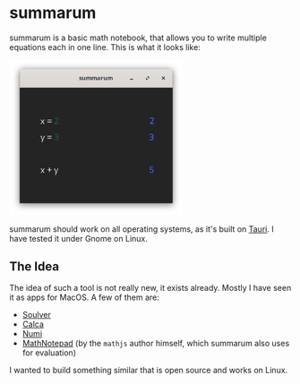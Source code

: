 # summarum

summarum is a basic math notebook, that allows you to write multiple equations each in one line.
This is what it looks like:

<img src="./docs/summarum.png" alt="Description" width="310">

summarum should work on all operating systems, as it's built on [Tauri](https://tauri.app/).
I have tested it under Gnome on Linux.

## The Idea

The idea of such a tool is not really new, it exists already. Mostly I have seen it as apps for MacOS.
A few of them are:

- [Soulver](https://soulver.app)
- [Calca](https://calca.io/)
- [Numi](https://numi.app/)
- [MathNotepad](https://mathnotepad.com/#) (by the `mathjs` author himself, which summarum also uses for evaluation)

I wanted to build something similar that is open source and works on Linux.
